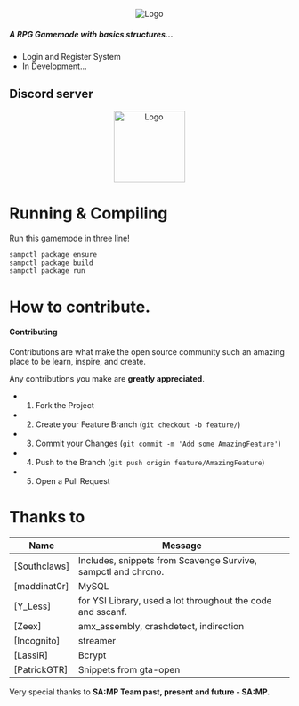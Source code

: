 <p align="center">
	<img src="https://upload.wikimedia.org/wikipedia/commons/thumb/b/b4/Grand_Theft_Auto_San_Andreas_logo.svg/338px-Grand_Theft_Auto_San_Andreas_logo.svg.png" alt="Logo">
</p>

##### A RPG Gamemode with basics structures...
- Login and Register System
- In Development...

## Discord server
<p align="center">
	<a href="https://discord.com/">
		<img src="https://discord.com/assets/e4923594e694a21542a489471ecffa50.svg" alt="Logo" height="128">
	</a>
</p>

# Running & Compiling
Run this gamemode in three line!
```bash
sampctl package ensure
sampctl package build
sampctl package run
```

# How to contribute.

#### Contributing

Contributions are what make the open source community such an amazing place to be learn, inspire, and create.

Any contributions you make are **greatly appreciated**.

- 1. Fork the Project
- 2. Create your Feature Branch (`git checkout -b feature/`)
- 3. Commit your Changes (`git commit -m 'Add some AmazingFeature'`)
- 4. Push to the Branch (`git push origin feature/AmazingFeature`)
- 5. Open a Pull Request

# Thanks to
Name | Message
--- | --- |
[Southclaws] | Includes, snippets from Scavenge Survive, sampctl and chrono.
[maddinat0r] | MySQL
[Y_Less]     | for YSI Library, used a lot throughout the code and sscanf.
[Zeex]       | amx_assembly, crashdetect, indirection
[Incognito]  | streamer
[LassiR]     | Bcrypt
[PatrickGTR] | Snippets from gta-open

Very special thanks to
**SA:MP Team past, present and future - SA:MP.**

